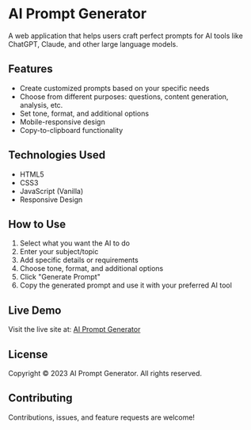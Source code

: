 # AI Prompt Generator

A web application that helps users craft perfect prompts for AI tools like ChatGPT, Claude, and other large language models.

## Features

- Create customized prompts based on your specific needs
- Choose from different purposes: questions, content generation, analysis, etc.
- Set tone, format, and additional options
- Mobile-responsive design
- Copy-to-clipboard functionality

## Technologies Used

- HTML5
- CSS3
- JavaScript (Vanilla)
- Responsive Design

## How to Use

1. Select what you want the AI to do
2. Enter your subject/topic
3. Add specific details or requirements
4. Choose tone, format, and additional options
5. Click "Generate Prompt"
6. Copy the generated prompt and use it with your preferred AI tool

## Live Demo

Visit the live site at: [AI Prompt Generator](https://ai-prompt-generator-rho.vercel.app/)

## License

Copyright © 2023 AI Prompt Generator. All rights reserved.

## Contributing

Contributions, issues, and feature requests are welcome!
